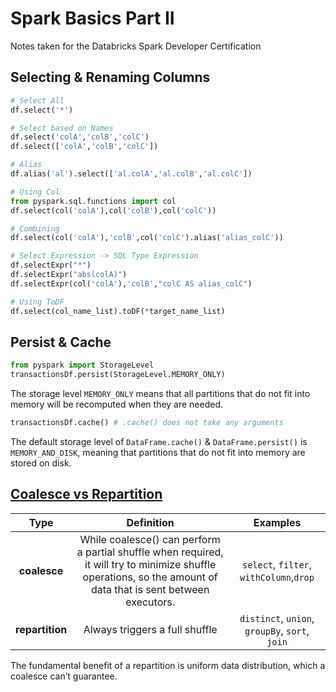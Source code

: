 # Spark Basics Part II
Notes taken for the Databricks Spark Developer Certification

## Selecting & Renaming Columns
```python
# Select All
df.select('*')

# Select based on Names
df.select('colA','colB','colC')
df.select(['colA','colB','colC'])

# Alias
df.alias('al').select(['al.colA','al.colB','al.colC'])

# Using Col
from pyspark.sql.functions import col
df.select(col('colA'),col('colB'),col('colC'))

# Combining
df.select(col('colA'),'colB',col('colC').alias('alias_colC'))

# Select Expression -> SQL Type Expression
df.selectExpr("*")
df.selectExpr("abs(colA)")
df.selectExpr(col('colA'),'colB',"colC AS alias_colC")

# Using ToDF
df.select(col_name_list).toDF(*target_name_list)
```

## Persist & Cache
```python
from pyspark import StorageLevel
transactionsDf.persist(StorageLevel.MEMORY_ONLY)
```
The storage level `MEMORY_ONLY` means that all partitions that do not fit into memory will be recomputed when they are needed.

```python
transactionsDf.cache() # .cache() does not take any arguments
```
The default storage level of `DataFrame.cache()` & `DataFrame.persist()` is `MEMORY_AND_DISK`, meaning that partitions that do not fit into memory are stored on disk.

## [Coalesce vs Repartition](https://blog.rockthejvm.com/repartition-coalesce/)
| Type | Definition| Examples |
|:-:|:-:|:-:|
|**coalesce**|While coalesce() can perform a partial shuffle when required, it will try to minimize shuffle operations, so the amount of data that is sent between executors.| `select`, `filter`, `withColumn`,`drop` |
|**repartition**| Always triggers a full shuffle | `distinct`, `union`, `groupBy`, `sort`, `join` |
The fundamental benefit of a repartition is uniform data distribution, which a coalesce can’t guarantee.